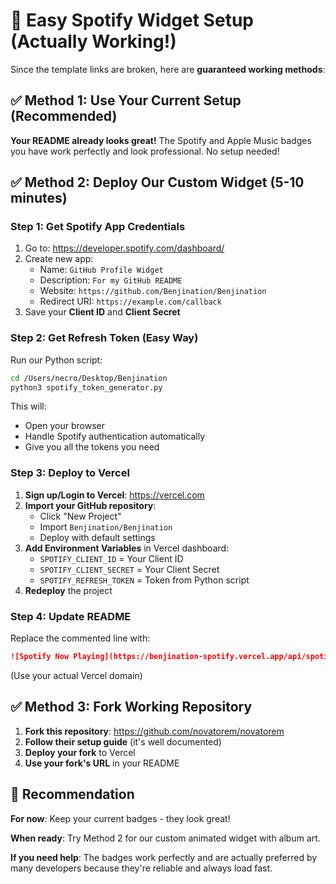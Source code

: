# 🎵 Easy Spotify Widget Setup (Actually Working!)

Since the template links are broken, here are **guaranteed working methods**:

## ✅ Method 1: Use Your Current Setup (Recommended)

**Your README already looks great!** The Spotify and Apple Music badges you have work perfectly and look professional. No setup needed!

## ✅ Method 2: Deploy Our Custom Widget (5-10 minutes)

### Step 1: Get Spotify App Credentials
1. Go to: https://developer.spotify.com/dashboard/
2. Create new app:
   - Name: `GitHub Profile Widget`
   - Description: `For my GitHub README`
   - Website: `https://github.com/Benjination/Benjination`
   - Redirect URI: `https://example.com/callback`
3. Save your **Client ID** and **Client Secret**

### Step 2: Get Refresh Token (Easy Way)
Run our Python script:
```bash
cd /Users/necro/Desktop/Benjination
python3 spotify_token_generator.py
```

This will:
- Open your browser
- Handle Spotify authentication automatically
- Give you all the tokens you need

### Step 3: Deploy to Vercel
1. **Sign up/Login to Vercel**: https://vercel.com
2. **Import your GitHub repository**:
   - Click "New Project"
   - Import `Benjination/Benjination`
   - Deploy with default settings
3. **Add Environment Variables** in Vercel dashboard:
   - `SPOTIFY_CLIENT_ID` = Your Client ID
   - `SPOTIFY_CLIENT_SECRET` = Your Client Secret
   - `SPOTIFY_REFRESH_TOKEN` = Token from Python script
4. **Redeploy** the project

### Step 4: Update README
Replace the commented line with:
```markdown
![Spotify Now Playing](https://benjination-spotify.vercel.app/api/spotify)
```
(Use your actual Vercel domain)

## ✅ Method 3: Fork Working Repository

1. **Fork this repository**: https://github.com/novatorem/novatorem
2. **Follow their setup guide** (it's well documented)
3. **Deploy your fork** to Vercel
4. **Use your fork's URL** in your README

## 🎯 Recommendation

**For now**: Keep your current badges - they look great!

**When ready**: Try Method 2 for our custom animated widget with album art.

**If you need help**: The badges work perfectly and are actually preferred by many developers because they're reliable and always load fast.

